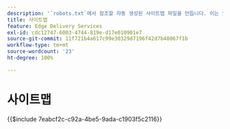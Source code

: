 ```yaml
---
description: '`robots.txt`에서 참조할 자동 생성된 사이트맵 파일을 만듭니다. 이는 SEO와 새로운 콘텐츠 발견에 유용합니다.'
title: 사이트맵
feature: Edge Delivery Services
exl-id: cdc12747-6003-4744-819e-d17e010901e7
source-git-commit: 11f721b4a617c99e30329d7196f42d7b48067f1b
workflow-type: tm+mt
source-wordcount: '23'
ht-degree: 100%

---
```


# 사이트맵

{{$include 7eabcf2c-c92a-4be5-9ada-c1903f5c2116}}

